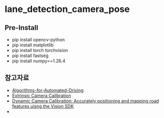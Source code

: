 # lane_detection_camera_pose

## Pre-Install
- pip install opencv-python
- pip install matplotlib
- pip install torch torchvision
- pip install fastseg
- pip install numpy==1.26.4

## 참고자료
- [Algorithms-for-Automated-Driving](https://github.com/thomasfermi/Algorithms-for-Automated-Driving?tab=readme-ov-file)
- [Extrinsic Camera Calibration](https://thomasfermi.github.io/Algorithms-for-Automated-Driving/CameraCalibration/VanishingPointCameraCalibration.html)
- [Dynamic Camera Calibration: Accurately positioning and mapping road features uisng the Vision SDK](https://www.mapbox.com/blog/dynamic-camera-calibration-accurately-positioning-and-mapping-road-features-using-the-vision-sdk)
- 